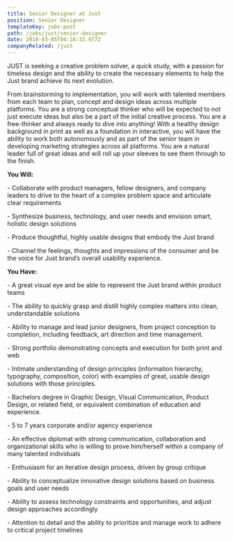 ```yaml
---
title: Senior Designer at Just
position: Senior Designer
templateKey: jobs-post
path: /jobs/just/senior-designer
date: 2018-03-05T04:16:32.977Z
companyRelated: /just
---
```

JUST is seeking a creative problem solver, a quick study, with a passion for timeless design and the ability to create the necessary elements to help the Just brand achieve its next evolution.

From brainstorming to implementation, you will work with talented members from each team to plan, concept and design ideas across multiple platforms. You are a strong conceptual thinker who will be expected to not just execute ideas but also be a part of the initial creative process. You are a free-thinker and always ready to dive into anything! With a healthy design background in print as well as a foundation in interactive, you will have the ability to work both autonomously and as part of the senior team in developing marketing strategies across all platforms. You are a natural leader full of great ideas and will roll up your sleeves to see them through to the finish.



**You Will:**

\- Collaborate with product managers, fellow designers, and company leaders to drive to the heart of a complex problem space and articulate clear requirements

\- Synthesize business, technology, and user needs and envision smart, holistic design solutions

\- Produce thoughtful, highly usable designs that embody the Just brand

\- Channel the feelings, thoughts and impressions of the consumer and be the voice for Just brand’s overall usability experience. 



**You Have:**

\- A great visual eye and be able to represent the Just brand within product teams

\- The ability to quickly grasp and distill highly complex matters into clean, understandable solutions

\- Ability to manage and lead junior designers, from project conception to completion, including feedback, art direction and time management.

\- Strong portfolio demonstrating concepts and execution for both print and web

\- Intimate understanding of design principles  (information hierarchy, typography, composition, color)  with examples of great, usable design solutions with those principles.

\- Bachelors degree in Graphic Design, Visual Communication, Product Design, or related field, or equivalent combination of education and experience.

\- 5 to 7 years corporate and/or agency experience

\- An effective diplomat with strong communication, collaboration and organizational skills who is willing to prove him/herself within a company of many talented individuals

\- Enthusiasm for an iterative design process, driven by group critique

\- Ability to conceptualize innovative design solutions based on business goals and user needs

\- Ability to assess technology constraints and opportunities, and adjust design approaches accordingly

\- Attention to detail and the ability to prioritize and manage work to adhere to critical project timelines
